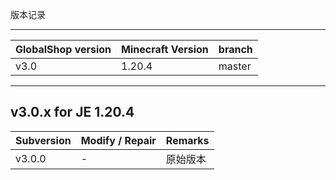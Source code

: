 版本记录

---

| GlobalShop version | Minecraft Version | branch |
| ------------------ | ----------------- | ------ |
| v3.0               | 1.20.4            | master |

---
## v3.0.x for JE 1.20.4

| Subversion | Modify / Repair | Remarks  |
| ---------- | --------------- | -------- |
| v3.0.0     | -               | 原始版本 |
